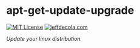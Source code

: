 # apt-get-update-upgrade

[![MIT License](https://img.shields.io/:license-mit-blue.svg)](https://jeffdecola.mit-license.org)
[![jeffdecola.com](https://img.shields.io/badge/website-jeffdecola.com-blue)](https://jeffdecola.com)

_Update your linux distribution._
